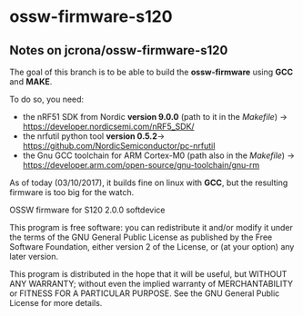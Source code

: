 # ossw-firmware-s120

## Notes on jcrona/ossw-firmware-s120
The goal of this branch is to be able to build the **ossw-firmware** using **GCC** and **MAKE**.

To do so, you need:
   - the nRF51 SDK from Nordic **version 9.0.0** (path to it in the *Makefile*) -> https://developer.nordicsemi.com/nRF5_SDK/
   - the nrfutil python tool **version 0.5.2**-> https://github.com/NordicSemiconductor/pc-nrfutil
   - the Gnu GCC toolchain for ARM Cortex-M0 (path also in the *Makefile*) -> https://developer.arm.com/open-source/gnu-toolchain/gnu-rm

As of today (03/10/2017), it builds fine on linux with **GCC**, but the resulting firmware is too big for the watch.

OSSW firmware for S120 2.0.0 softdevice

This program is free software: you can redistribute it and/or modify it under the terms of the GNU General Public License as published by the Free Software Foundation, either version 2 of the License, or (at your option) any later version.

This program is distributed in the hope that it will be useful, but WITHOUT ANY WARRANTY; without even the implied warranty of MERCHANTABILITY or FITNESS FOR A PARTICULAR PURPOSE. See the GNU General Public License for more details.
